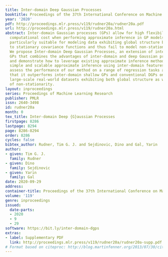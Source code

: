 ```yaml
---
title: Inter-domain Deep Gaussian Processes
booktitle: Proceedings of the 37th International Conference on Machine Learning
year: '2020'
pdf: http://proceedings.mlr.press/v119/rudner20a/rudner20a.pdf
url: http://proceedings.mlr.press/v119/rudner20a.html
abstract: Inter-domain Gaussian processes (GPs) allow for high flexibility and low
  computational cost when performing approximate inference in GP models. They are
  particularly suitable for modeling data exhibiting global structure but are limited
  to stationary covariance functions and thus fail to model non-stationary data effectively.
  We propose Inter-domain Deep Gaussian Processes, an extension of inter-domain shallow
  GPs that combines the advantages of inter-domain and deep Gaussian processes (DGPs),
  and demonstrate how to leverage existing approximate inference methods to perform
  simple and scalable approximate inference using inter-domain features in DGPs. We
  assess the performance of our method on a range of regression tasks and demonstrate
  that it outperforms inter-domain shallow GPs and conventional DGPs on challenging
  large-scale real-world datasets exhibiting both global structure as well as a high-degree
  of non-stationarity.
layout: inproceedings
series: Proceedings of Machine Learning Research
publisher: PMLR
issn: 2640-3498
id: rudner20a
month: 0
tex_title: Inter-domain Deep {G}aussian Processes
firstpage: 8286
lastpage: 8294
page: 8286-8294
order: 8286
cycles: false
bibtex_author: Rudner, Tim G. J. and Sejdinovic, Dino and Gal, Yarin
author:
- given: Tim G. J.
  family: Rudner
- given: Dino
  family: Sejdinovic
- given: Yarin
  family: Gal
date: 2020-09-29
address: 
container-title: Proceedings of the 37th International Conference on Machine Learning
volume: '119'
genre: inproceedings
issued:
  date-parts:
  - 2020
  - 9
  - 29
software: https://bit.ly/inter-domain-dgps
extras:
- label: Supplementary PDF
  link: http://proceedings.mlr.press/v119/rudner20a/rudner20a-supp.pdf
# Format based on citeproc: http://blog.martinfenner.org/2013/07/30/citeproc-yaml-for-bibliographies/
---
```

